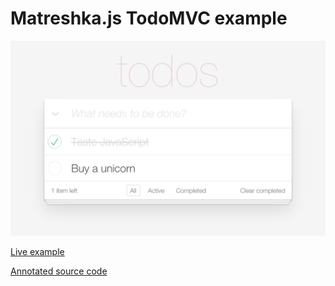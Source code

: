 # Matreshka.js TodoMVC example

![](https://raw.githubusercontent.com/tastejs/todomvc-app-css/master/screenshot.png)

[Live example](http://matreshkajs.github.io/matreshka_todomvc/)

[Annotated source code](http://matreshkajs.github.io/matreshka_todomvc/docs/app.html)
